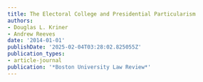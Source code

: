 ```yaml
---
title: The Electoral College and Presidential Particularism
authors:
- Douglas L. Kriner
- Andrew Reeves
date: '2014-01-01'
publishDate: '2025-02-04T03:28:02.825055Z'
publication_types:
- article-journal
publication: '*Boston University Law Review*'
---
```

